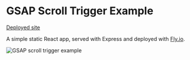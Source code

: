 # GSAP Scroll Trigger Example

[Deployed site](https://react-gsap-scroll-trigger.fly.dev/)

A simple static React app, served with Express and deployed with [Fly.io](Fly.io).

![GSAP scroll trigger example](/demo.gif 'GSAP scroll trigger example')
